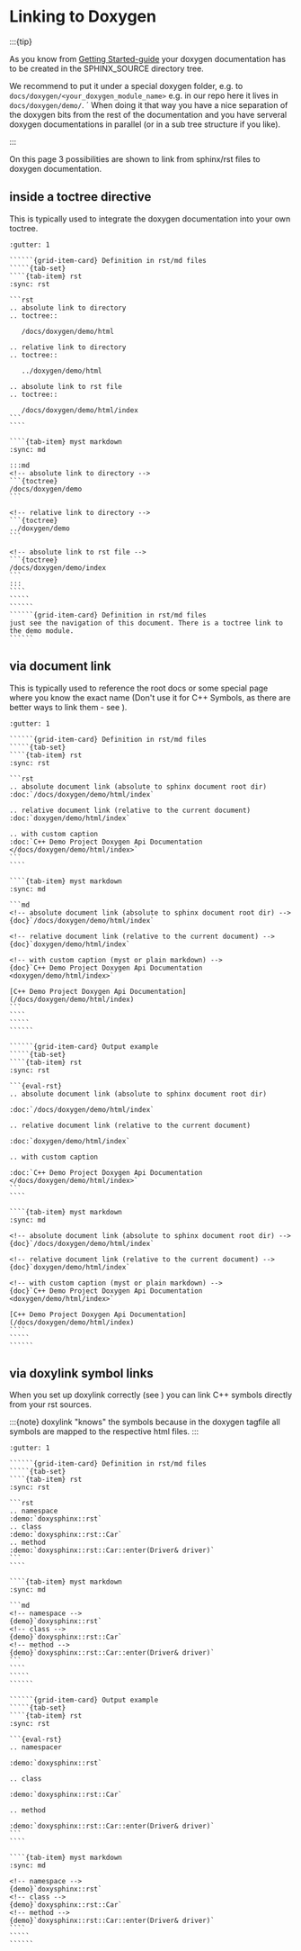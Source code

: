 <!--
=====================================================================================
 C O P Y R I G H T
-------------------------------------------------------------------------------------
 Copyright (c) 2022 by Robert Bosch GmbH. All rights reserved.

 Author(s):
 - Markus Braun, :em engineering methods AG (contracted by Robert Bosch GmbH)
=====================================================================================
-->
# Linking to Doxygen

:::{tip}

As you know from [Getting Started-guide](./getting_started.md) your doxygen documentation has to be created
in the SPHINX_SOURCE directory tree.

We recommend to put it under a special doxygen folder, e.g. to `docs/doxygen/<your_doxygen_module_name>` e.g.
in our repo here it lives in `docs/doxygen/demo/`.
´
When doing it that way you have a nice separation of the doxygen bits from the rest of the documentation
and you have serveral doxygen documentations in parallel (or in a sub tree structure if you like).

:::

On this page 3 possibilities are shown to link from sphinx/rst files to doxygen documentation.

## inside a toctree directive

This is typically used to integrate the doxygen documentation into your own toctree.

```````{grid} 2
:gutter: 1

``````{grid-item-card} Definition in rst/md files
`````{tab-set}
````{tab-item} rst
:sync: rst

```rst
.. absolute link to directory
.. toctree::

   /docs/doxygen/demo/html

.. relative link to directory
.. toctree::

   ../doxygen/demo/html

.. absolute link to rst file
.. toctree::

   /docs/doxygen/demo/html/index
```
````

````{tab-item} myst markdown
:sync: md

:::md
<!-- absolute link to directory -->
```{toctree}
/docs/doxygen/demo
```

<!-- relative link to directory -->
```{toctree}
../doxygen/demo
```

<!-- absolute link to rst file -->
```{toctree}
/docs/doxygen/demo/index
```
:::
````
`````
``````
``````{grid-item-card} Definition in rst/md files
just see the navigation of this document. There is a toctree link to the demo module.
``````
```````

## via document link

This is typically used to reference the root docs or some special page where you know the exact name
(Don't use it for C++ Symbols, as there are better ways to link them - see [](#via-doxylink-symbol-links)).

```````{grid} 2
:gutter: 1

``````{grid-item-card} Definition in rst/md files
`````{tab-set}
````{tab-item} rst
:sync: rst

```rst
.. absolute document link (absolute to sphinx document root dir)
:doc:`/docs/doxygen/demo/html/index`

.. relative document link (relative to the current document)
:doc:`doxygen/demo/html/index`

.. with custom caption
:doc:`C++ Demo Project Doxygen Api Documentation </docs/doxygen/demo/html/index>`
```
````

````{tab-item} myst markdown
:sync: md

```md
<!-- absolute document link (absolute to sphinx document root dir) -->
{doc}`/docs/doxygen/demo/html/index`

<!-- relative document link (relative to the current document) -->
{doc}`doxygen/demo/html/index`

<!-- with custom caption (myst or plain markdown) -->
{doc}`C++ Demo Project Doxygen Api Documentation <doxygen/demo/html/index>`

[C++ Demo Project Doxygen Api Documentation](/docs/doxygen/demo/html/index)
```
````
`````
``````

``````{grid-item-card} Output example
`````{tab-set}
````{tab-item} rst
:sync: rst

```{eval-rst}
.. absolute document link (absolute to sphinx document root dir)

:doc:`/docs/doxygen/demo/html/index`

.. relative document link (relative to the current document)

:doc:`doxygen/demo/html/index`

.. with custom caption

:doc:`C++ Demo Project Doxygen Api Documentation </docs/doxygen/demo/html/index>`
```
````

````{tab-item} myst markdown
:sync: md

<!-- absolute document link (absolute to sphinx document root dir) -->
{doc}`/docs/doxygen/demo/html/index`

<!-- relative document link (relative to the current document) -->
{doc}`doxygen/demo/html/index`

<!-- with custom caption (myst or plain markdown) -->
{doc}`C++ Demo Project Doxygen Api Documentation <doxygen/demo/html/index>`

[C++ Demo Project Doxygen Api Documentation](/docs/doxygen/demo/html/index)
````
`````
``````
```````

## via doxylink symbol links

When you set up doxylink correctly (see [](getting_started.md#step-2-install-and-setup-doxylink)) you can
link C++ symbols directly from your rst sources.

:::{note}
doxylink "knows" the symbols because in the doxygen tagfile all symbols are mapped to the respective html files.
:::

```````{grid} 2
:gutter: 1

``````{grid-item-card} Definition in rst/md files
`````{tab-set}
````{tab-item} rst
:sync: rst

```rst
.. namespace
:demo:`doxysphinx::rst`
.. class
:demo:`doxysphinx::rst::Car`
.. method
:demo:`doxysphinx::rst::Car::enter(Driver& driver)`
```
````

````{tab-item} myst markdown
:sync: md

```md
<!-- namespace -->
{demo}`doxysphinx::rst`
<!-- class -->
{demo}`doxysphinx::rst::Car`
<!-- method -->
{demo}`doxysphinx::rst::Car::enter(Driver& driver)`
```
````
`````
``````

``````{grid-item-card} Output example
`````{tab-set}
````{tab-item} rst
:sync: rst

```{eval-rst}
.. namespacer

:demo:`doxysphinx::rst`

.. class

:demo:`doxysphinx::rst::Car`

.. method

:demo:`doxysphinx::rst::Car::enter(Driver& driver)`
```
````

````{tab-item} myst markdown
:sync: md

<!-- namespace -->
{demo}`doxysphinx::rst`
<!-- class -->
{demo}`doxysphinx::rst::Car`
<!-- method -->
{demo}`doxysphinx::rst::Car::enter(Driver& driver)`
````
`````
``````
```````
